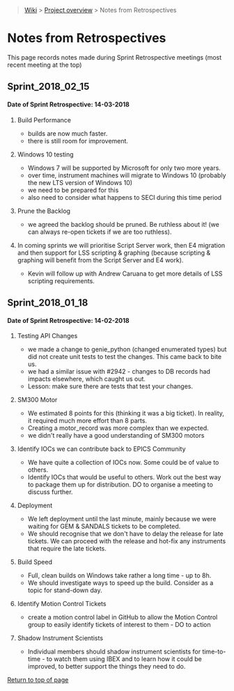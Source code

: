 > [Wiki](Home) > [Project overview](Project-Overview) > Notes from Retrospectives

# Notes from Retrospectives
<a name="top"></a>

This page records notes made during Sprint Retrospective meetings (most recent meeting at the top)

## Sprint_2018_02_15
#### Date of Sprint Retrospective: 14-03-2018

1. Build Performance
   * builds are now much faster.
   * there is still room for improvement.

1. Windows 10 testing
   * Windows 7 will be supported by Microsoft for only two more years.
   * over time, instrument machines will migrate to Windows 10 (probably the new LTS version of Windows 10)
   * we need to be prepared for this
   * also need to consider what happens to SECI during this time period

1. Prune the Backlog
   * we agreed the backlog should be pruned.  Be ruthless about it! (we can always re-open tickets if we are too ruthless).

1. In coming sprints we will prioritise Script Server work, then E4 migration and then support for LSS scripting & graphing (because scripting & graphing will benefit from the Script Server and E4 work).
   * Kevin will follow up with Andrew Caruana to get more details of LSS scripting requirements.

## Sprint_2018_01_18
#### Date of Sprint Retrospective: 14-02-2018

1. Testing API Changes
   * we made a change to genie_python (changed enumerated types) but did not create unit tests to test the changes.  This came back to bite us.
   * we had a similar issue with #2942 - changes to DB records had impacts elsewhere, which caught us out.
   * Lesson: make sure there are tests that test your changes.

1. SM300 Motor
   * We estimated 8 points for this (thinking it was a big ticket).  In reality, it required much more effort than 8 parts.
   * Creating a motor_record was more complex than we expected.
   * we didn't really have a good understanding of SM300 motors

1. Identify IOCs we can contribute back to EPICS Community
   * We have quite a collection of IOCs now.  Some could be of value to others.
   * Identify IOCs that would be useful to others.  Work out the best way to package them up for distribution. DO to organise a meeting to discuss further.

1. Deployment
   * We left deployment until the last minute, mainly because we were waiting for GEM & SANDALS tickets to be completed.
   * We should recognise that we don't have to delay the release for late tickets.  We can proceed with the release and hot-fix any instruments that require the late tickets.

1. Build Speed
   * Full, clean builds on Windows take rather a long time - up to 8h.
   * We should investigate ways to speed up the build.  Consider as a topic for stand-down day.

1. Identify Motion Control Tickets
   * create a motion control label in GitHub to allow the Motion Control group to easily identify tickets of interest to them - DO to action

1. Shadow Instrument Scientists
   * Individual members should shadow instrument scientists for  time-to-time - to watch them using IBEX and to learn how it could be improved, to better support the things they need to do.

[Return to top of page](#top)
